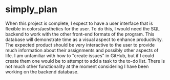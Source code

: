 # simply_plan

When this project is complete, I expect to have a user interface that is flexible in colors/aesthetics for the user. To do this, I would need the SQL backend to work with the other front-end formats of the program. This database will demonstrate time as a visual aspect to enhance productivity. The expected product should be very interactive to the user to provide much information about their assignments and possibly other aspects of life. I am unfamiliar with how to "create issues" in GitHub, but if I could create them one would be to attempt to add a task to the to-do list. There is not much other functionality at the moment considering I have been working on the backend database.
